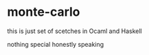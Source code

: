 # monte-carlo

this is just set of scetches in Ocaml and Haskell

nothing special honestly speaking
